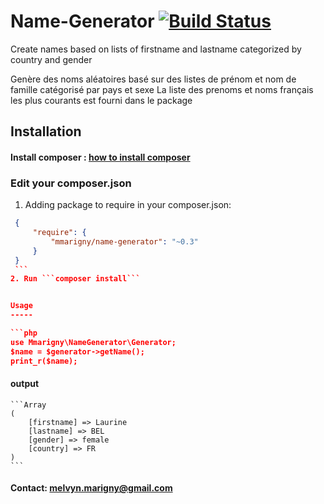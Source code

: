 # Name-Generator [![Build Status](https://travis-ci.org/mmarigny/name-generator.svg?branch=master)](https://travis-ci.org/mmarigny/name-generator)

Create names based on lists of firstname and lastname categorized by country and gender

Genère des noms aléatoires basé sur des listes de prénom et nom de famille catégorisé par pays et sexe
La liste des prenoms et noms français les plus courants est fourni dans le package


Installation
------------

#### Install composer : [how to install composer](https://getcomposer.org/download/)

### Edit your composer.json
  1. Adding package to require in your composer.json:

   ``` json
    {
        "require": {
            "mmarigny/name-generator": "~0.3"
        }
    }
    ```
  2. Run ```composer install```


Usage 
-----

```php
use Mmarigny\NameGenerator\Generator;
$name = $generator->getName();
print_r($name);
```

#### output
    ```Array
    (
        [firstname] => Laurine
        [lastname] => BEL
        [gender] => female
        [country] => FR
    )
    ```
#### Contact: melvyn.marigny@gmail.com
